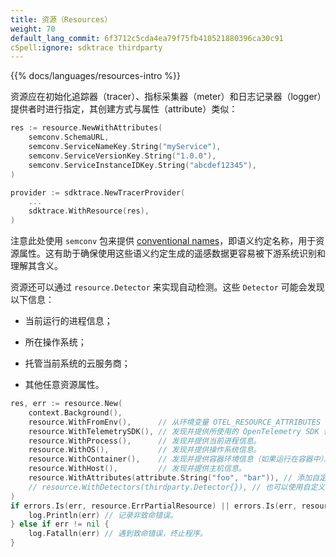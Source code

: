 ```yaml
---
title: 资源（Resources）
weight: 70
default_lang_commit: 6f3712c5cda4ea79f75fb410521880396ca30c91
cSpell:ignore: sdktrace thirdparty
---
```


{{% docs/languages/resources-intro %}}

资源应在初始化追踪器（tracer）、指标采集器（meter）和日志记录器（logger）提供者时进行指定，其创建方式与属性（attribute）类似：

```go
res := resource.NewWithAttributes(
    semconv.SchemaURL,
    semconv.ServiceNameKey.String("myService"),
    semconv.ServiceVersionKey.String("1.0.0"),
    semconv.ServiceInstanceIDKey.String("abcdef12345"),
)

provider := sdktrace.NewTracerProvider(
    ...
    sdktrace.WithResource(res),
)
```

注意此处使用 `semconv` 包来提供
[conventional names](/docs/concepts/semantic-conventions/)，即语义约定名称，用于资源属性。这有助于确保使用这些语义约定生成的遥感数据更容易被下游系统识别和理解其含义。

资源还可以通过 `resource.Detector` 来实现自动检测。这些 `Detector` 可能会发现以下信息：

- 当前运行的进程信息；

- 所在操作系统；

- 托管当前系统的云服务商；

- 其他任意资源属性。

```go
res, err := resource.New(
	context.Background(),
	resource.WithFromEnv(),      // 从环境变量 OTEL_RESOURCE_ATTRIBUTES 和 OTEL_SERVICE_NAME 中发现并提供属性。
	resource.WithTelemetrySDK(), // 发现并提供所使用的 OpenTelemetry SDK 信息。
	resource.WithProcess(),      // 发现并提供当前进程信息。
	resource.WithOS(),           // 发现并提供操作系统信息。
	resource.WithContainer(),    // 发现并提供容器环境信息（如果运行在容器中）。
	resource.WithHost(),         // 发现并提供主机信息。
	resource.WithAttributes(attribute.String("foo", "bar")), // 添加自定义资源属性。
	// resource.WithDetectors(thirdparty.Detector{}), // 也可以使用自定义的外部 Detector 实现。
)
if errors.Is(err, resource.ErrPartialResource) || errors.Is(err, resource.ErrSchemaURLConflict) {
	log.Println(err) // 记录非致命错误。
} else if err != nil {
	log.Fatalln(err) // 遇到致命错误，终止程序。
}
```

